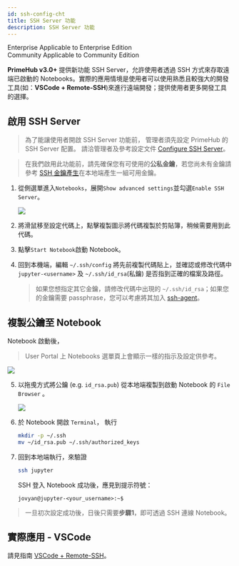 ```yaml
---
id: ssh-config-cht
title: SSH Server 功能
description: SSH Server 功能
---
```

<div class="label-sect">
  <div class="ee-only tooltip">Enterprise
    <span class="tooltiptext">Applicable to Enterprise Edition</span>
  </div>
  <div class="ce-only tooltip">Community
    <span class="tooltiptext">Applicable to Community Edition</span>
  </div>
</div>

**PrimeHub v3.0+** 提供新功能 SSH Server，允許使用者透過 SSH 方式來存取遠端已啟動的 Notebooks。實際的應用情境是使用者可以使用熟悉且較強大的開發工具(如：**VSCode + Remote-SSH**)來進行遠端開發；提供使用者更多開發工具的選擇。

## 啟用 SSH Server

>為了能讓使用者開啟 SSH Server 功能前， 管理者須先設定 PrimeHub 的 SSH Server 配置。 請洽管理者及參考設定文件 [Configure SSH Server](../../getting_started/configure-ssh-server)。

> 在我們啟用此功能前，請先確保您有可使用的**公私金鑰**，若您尚未有金鑰請參考 [SSH 金鑰產生](ssh-keygen-cht)在本地端產生一組可用金鑰。

1. 從側選單進入`Notebooks`，展開`Show advanced settings`並勾選`Enable SSH Server`。

    ![](assets/ssh-enable.png)

2. 將滑鼠移至設定代碼上，點擊複製圖示將代碼複製於剪貼簿，稍候需要用到此代碼。

3. 點擊`Start Notebook`啟動 Notebook。

4. 回到本機端，編輯 `~/.ssh/config` 將先前複製代碼貼上，並確認或修改代碼中 `jupyter-<username>` 及 `~/.ssh/id_rsa`(私鑰) 是否指到正確的檔案及路徑。

    >如果您想指定其它金鑰，請修改代碼中出現的 `~/.ssh/id_rsa`；如果您的金鑰需要 passphrase，您可以考慮將其加入 [ssh-agent](https://www.ssh.com/ssh/agent)。

## 複製公鑰至 Notebook

Notebook 啟動後，

> User Portal 上 Notebooks 選單頁上會顯示一樣的指示及設定供參考。

![](assets/ssh-server-instruction.png)

5. 以拖曵方式將公鑰 (e.g. `id_rsa.pub`) 從本地端複製到啟動 Notebook 的 `File Browser` 。

    ![](assets/ssh-dragdrop-pub.png)

6. 於 Notebook 開啟 `Terminal`， 執行
   
    ```bash
    mkdir -p ~/.ssh
    mv ~/id_rsa.pub ~/.ssh/authorized_keys
    ```

7. 回到本地端執行，來驗證

    ```bash
    ssh jupyter
    ```

    SSH 登入 Notebook 成功後，應見到提示符號：

    ```
    jovyan@jupyter-<your_username>:~$
    ```

>一旦初次設定成功後，日後只需要**步驟1**，即可透過 SSH 連線 Notebook。

## 實際應用 - VSCode

請見指南 [VSCode + Remote-SSH](ssh-vscode-cht)。
